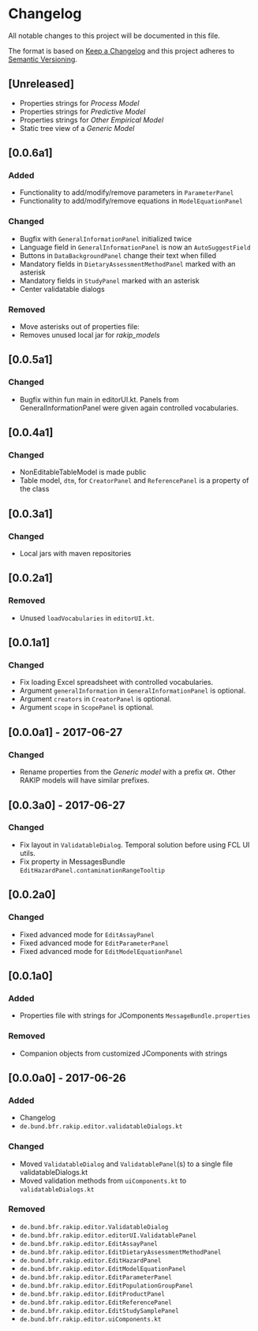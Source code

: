 # Changelog
All notable changes to this project will be documented in this file.

The format is based on [Keep a Changelog](http://keepachangelog.com/en/1.0.0/)
and this project adheres to [Semantic Versioning](http://semver.org/spec/v2.0.0.html).

## [Unreleased]
- Properties strings for *Process Model*
- Properties strings for *Predictive Model*
- Properties strings for *Other Empirical Model*
- Static tree view of a *Generic Model*

## [0.0.6a1]
### Added
- Functionality to add/modify/remove parameters in `ParameterPanel`
- Functionality to add/modify/remove equations in `ModelEquationPanel` 

### Changed
- Bugfix with `GeneralInformationPanel` initialized twice
- Language field in `GeneralInformationPanel` is now an `AutoSuggestField`
- Buttons in `DataBackgroundPanel` change their text when filled
- Mandatory fields in `DietaryAssessmentMethodPanel` marked with an asterisk
- Mandatory fields in `StudyPanel` marked with an asterisk
- Center validatable dialogs

### Removed
- Move asterisks out of properties file:
- Removes unused local jar for *rakip_models*

## [0.0.5a1]
### Changed
- Bugfix within fun main in editorUI.kt. Panels from GeneralInformationPanel were given again controlled vocabularies.

## [0.0.4a1]
### Changed
- NonEditableTableModel is made public
- Table model, `dtm`, for `CreatorPanel` and `ReferencePanel` is a property of the class

## [0.0.3a1]
### Changed
- Local jars with maven repositories

## [0.0.2a1]
### Removed
- Unused `loadVocabularies` in `editorUI.kt`.

## [0.0.1a1]
### Changed
- Fix loading Excel spreadsheet with controlled vocabularies.
- Argument `generalInformation` in `GeneralInformationPanel` is optional.
- Argument `creators` in `CreatorPanel` is optional.
- Argument `scope` in `ScopePanel` is optional.

## [0.0.0a1] - 2017-06-27
### Changed
- Rename properties from the *Generic model* with a prefix `GM.` Other RAKIP models will have similar prefixes.

## [0.0.3a0] - 2017-06-27
### Changed
- Fix layout in `ValidatableDialog`. Temporal solution before using FCL UI utils.
- Fix property in MessagesBundle `EditHazardPanel.contaminationRangeTooltip`

## [0.0.2a0]
### Changed
- Fixed advanced mode for `EditAssayPanel`
- Fixed advanced mode for `EditParameterPanel`
- Fixed advanced mode for `EditModelEquationPanel`

## [0.0.1a0]
### Added
- Properties file with strings for JComponents `MessageBundle.properties`

### Removed
- Companion objects from customized JComponents with strings

## [0.0.0a0] - 2017-06-26
### Added
- Changelog
- `de.bund.bfr.rakip.editor.validatableDialogs.kt`

### Changed
- Moved `ValidatableDialog` and `ValidatablePanel`(s) to a single file validatableDialogs.kt
- Moved validation methods from `uiComponents.kt` to `validatableDialogs.kt`

### Removed
- `de.bund.bfr.rakip.editor.ValidatableDialog`
- `de.bund.bfr.rakip.editor.editorUI.ValidatablePanel`
- `de.bund.bfr.rakip.editor.EditAssayPanel`
- `de.bund.bfr.rakip.editor.EditDietaryAssessmentMethodPanel`
- `de.bund.bfr.rakip.editor.EditHazardPanel`
- `de.bund.bfr.rakip.editor.EditModelEquationPanel`
- `de.bund.bfr.rakip.editor.EditParameterPanel`
- `de.bund.bfr.rakip.editor.EditPopulationGroupPanel`
- `de.bund.bfr.rakip.editor.EditProductPanel`
- `de.bund.bfr.rakip.editor.EditReferencePanel`
- `de.bund.bfr.rakip.editor.EditStudySamplePanel`
- `de.bund.bfr.rakip.editor.uiComponents.kt`